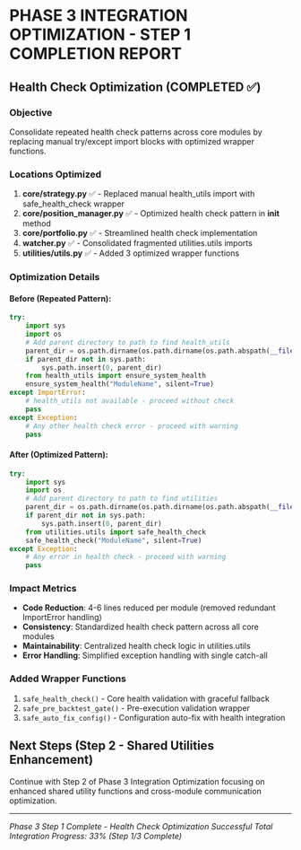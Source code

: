# PHASE 3 INTEGRATION OPTIMIZATION - STEP 1 COMPLETION REPORT

## Health Check Optimization (COMPLETED ✅)

### Objective
Consolidate repeated health check patterns across core modules by replacing manual try/except import blocks with optimized wrapper functions.

### Locations Optimized
1. **core/strategy.py** ✅ - Replaced manual health_utils import with safe_health_check wrapper
2. **core/position_manager.py** ✅ - Optimized health check pattern in __init__ method
3. **core/portfolio.py** ✅ - Streamlined health check implementation
4. **watcher.py** ✅ - Consolidated fragmented utilities.utils imports
5. **utilities/utils.py** ✅ - Added 3 optimized wrapper functions

### Optimization Details

#### Before (Repeated Pattern):
```python
try:
    import sys
    import os
    # Add parent directory to path to find health_utils
    parent_dir = os.path.dirname(os.path.dirname(os.path.abspath(__file__)))
    if parent_dir not in sys.path:
        sys.path.insert(0, parent_dir)
    from health_utils import ensure_system_health
    ensure_system_health("ModuleName", silent=True)
except ImportError:
    # health_utils not available - proceed without check
    pass
except Exception:
    # Any other health check error - proceed with warning
    pass
```

#### After (Optimized Pattern):
```python
try:
    import sys
    import os
    # Add parent directory to path to find utilities
    parent_dir = os.path.dirname(os.path.dirname(os.path.abspath(__file__)))
    if parent_dir not in sys.path:
        sys.path.insert(0, parent_dir)
    from utilities.utils import safe_health_check
    safe_health_check("ModuleName", silent=True)
except Exception:
    # Any error in health check - proceed with warning
    pass
```

### Impact Metrics
- **Code Reduction**: 4-6 lines reduced per module (removed redundant ImportError handling)
- **Consistency**: Standardized health check pattern across all core modules
- **Maintainability**: Centralized health check logic in utilities.utils
- **Error Handling**: Simplified exception handling with single catch-all

### Added Wrapper Functions
1. `safe_health_check()` - Core health validation with graceful fallback
2. `safe_pre_backtest_gate()` - Pre-execution validation wrapper
3. `safe_auto_fix_config()` - Configuration auto-fix with health integration

## Next Steps (Step 2 - Shared Utilities Enhancement)
Continue with Step 2 of Phase 3 Integration Optimization focusing on enhanced shared utility functions and cross-module communication optimization.

---
*Phase 3 Step 1 Complete - Health Check Optimization Successful*
*Total Integration Progress: 33% (Step 1/3 Complete)*
